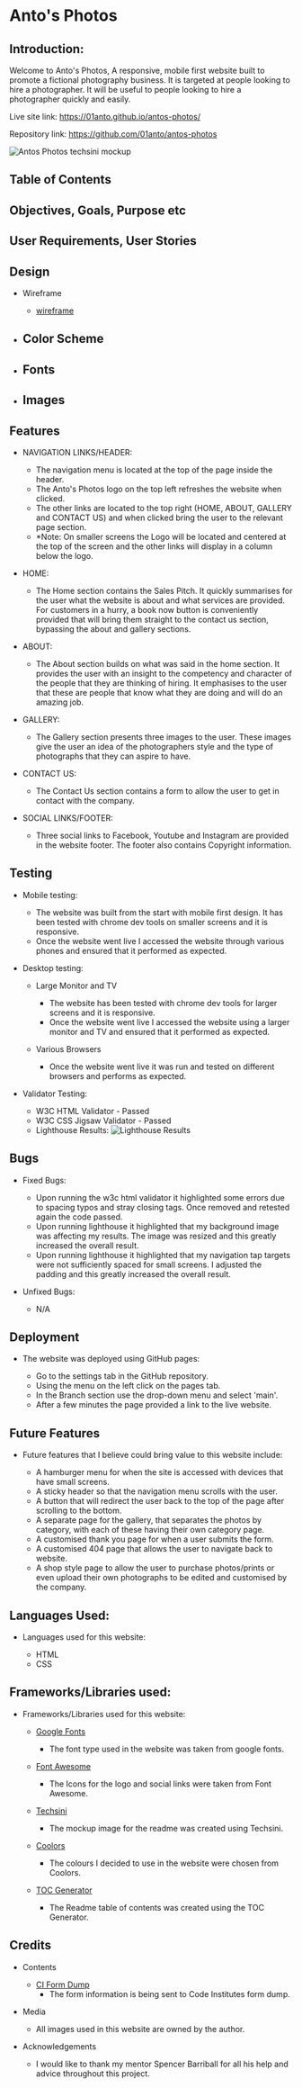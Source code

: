 # Anto's Photos

## Introduction:
Welcome to Anto's Photos, A responsive, mobile first website built to promote a fictional photography business.
It is targeted at people looking to hire a photographer.
It will be useful to people looking to hire a photographer quickly and easily.

Live site link: https://01anto.github.io/antos-photos/

Repository link: https://github.com/01anto/antos-photos

![Antos Photos techsini mockup](readme-extras/techsini-antosphotos-mockup.jpg)

## Table of Contents
## Objectives, Goals, Purpose etc
## User Requirements, User Stories

## Design

  - Wireframe
    - [wireframe](readme-extras/wireframe.pdf)

  - Color Scheme
    - 

  - Fonts
    - 

  - Images
    -

## Features

  - NAVIGATION LINKS/HEADER:

    - The navigation menu is located at the top of the page inside the header.
    - The Anto's Photos logo on the top left refreshes the website when clicked.
    - The other links are located to the top right (HOME, ABOUT, GALLERY and CONTACT US) and when clicked bring the user to the relevant page section.
    - *Note: On smaller screens the Logo will be located and centered at the top of the screen and the other links will display in a column below the logo.

  - HOME:

    - The Home section contains the Sales Pitch. It quickly summarises for the user what the website is about and what services are provided. For customers in a hurry, a book now button is conveniently provided that will bring them straight to the contact us section, bypassing the about and gallery sections.

  - ABOUT:

    - The About section builds on what was said in the home section. It provides the user with an insight to the competency and character of the people that they are thinking of hiring. It emphasises to the user that these are people that know what they are doing and will do an amazing job.

  - GALLERY:

    - The Gallery section presents three images to the user. These images give the user an idea of the photographers style and the type of photographs that they can aspire to have.

  - CONTACT US:

    - The Contact Us section contains a form to allow the user to get in contact with the company.

  - SOCIAL LINKS/FOOTER:
    - Three social links to Facebook, Youtube and Instagram are provided in the website footer. The footer also contains Copyright information.

## Testing

  - Mobile testing:

    - The website was built from the start with mobile first design. It has been tested with chrome dev tools on smaller screens and it is responsive.
    - Once the website went live I accessed the website through various phones and ensured that it performed as expected.

  - Desktop testing:

    - Large Monitor and TV

      - The website has been tested with chrome dev tools for larger screens and it is responsive.
      - Once the website went live I accessed the website using a larger monitor and TV and ensured that it performed as expected.

    - Various Browsers

      - Once the website went live it was run and tested on different browsers and performs as expected.

  - Validator Testing:

    - W3C HTML Validator - Passed
    - W3C CSS Jigsaw Validator - Passed
    - Lighthouse Results:
![Lighthouse Results](readme-extras/lighthouse-report-pp1.jpg)

## Bugs

  - Fixed Bugs:

     - Upon running the w3c html validator it highlighted some errors due to spacing typos and stray closing tags. Once removed and retested again the code passed.
     - Upon running lighthouse it highlighted that my background image was affecting my results. The image was resized and this greatly increased the overall result.
     - Upon running lighthouse it highlighted that my navigation tap targets were not sufficiently spaced for small screens. I adjusted the padding and this greatly increased the overall result.

  - Unfixed Bugs:

     - N/A

## Deployment

 - The website was deployed using GitHub pages:

    - Go to the settings tab in the GitHub repository.
    - Using the menu on the left click on the pages tab.
    - In the Branch section use the drop-down menu and select 'main'.
    - After a few minutes the page provided a link to the live website.

## Future Features

 - Future features that I believe could bring value to this website include:

    - A hamburger menu for when the site is accessed with devices that have small screens.
    - A sticky header so that the navigation menu scrolls with the user.
    - A button that will redirect the user back to the top of the page after scrolling to the bottom.
    - A separate page for the gallery, that separates the photos by category, with each of these having their own category page.
    - A customised thank you page for when a user submits the form.
    - A customised 404 page that allows the user to navigate back to website.
    - A shop style page to allow the user to purchase photos/prints or even upload their own photographs to be edited and customised by the company.

## Languages Used:

- Languages used for this website:

    - HTML
    - CSS

## Frameworks/Libraries used:

- Frameworks/Libraries used for this website:

    - [Google Fonts](https://developers.google.com/fonts/)
      - The font type used in the website was taken from google fonts.

    - [Font Awesome](https://fontawesome.com/)
      - The Icons for the logo and social links were taken from Font Awesome.
    
    - [Techsini](https://techsini.com/multi-mockup/index.php)
      - The mockup image for the readme was created using Techsini.

    - [Coolors](https://coolors.co/)
      - The colours I decided to use in the website were chosen from Coolors.
    
    - [TOC Generator](http://ecotrust-canada.github.io/markdown-toc/)
      - The Readme table of contents was created using the TOC Generator.
   
## Credits

- Contents
    - [CI Form Dump](https://formdump.codeinstitute.net/)
      - The form information is being sent to Code Institutes form dump.

- Media

    - All images used in this website are owned by the author.

- Acknowledgements

    - I would like to thank my mentor Spencer Barriball for all his help and advice throughout this project.




